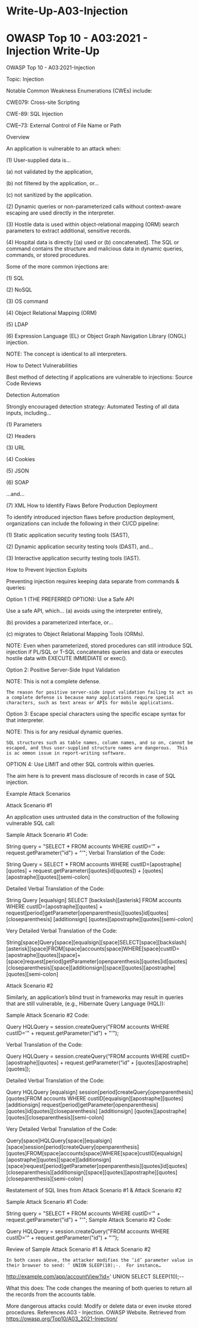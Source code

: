 # Write-Up-A03-Injection

# OWASP Top 10 - A03:2021 - Injection Write-Up

OWASP Top 10 - A03:2021-Injection

Topic: Injection

Notable Common Weakness Enumerations (CWEs) include:

CWE079: Cross-site Scripting


CWE-89: SQL Injection


CWE–73: External Control of File Name or Path

Overview

An application is vulnerable to an attack when:

(1) User-supplied data is…


(a) not validated by the application,


(b) not filtered by the application, or…


(c) not sanitized by the application.


(2) Dynamic queries or non-parameterized calls without context-aware escaping are used 
      directly in the interpreter.

(3) Hostile data is used within object-relational mapping (ORM) search parameters to extract 
      additional, sensitive records.

(4) Hospital data is directly [(a) used or (b) concatenated].  The SQL or command contains the 
      structure and malicious data in dynamic queries, commands, or stored procedures.  

Some of the more common injections are:

(1) SQL

(2) NoSQL

(3) OS command

(4) Object Relational Mapping (ORM) 

(5) LDAP


(6) Expression Language (EL) or Object Graph Navigation Library (ONGL) injection.

NOTE: The concept is identical to all interpreters.



How to Detect Vulnerabilities

Best method of detecting if applications are vulnerable to injections: Source Code Reviews

Detection Automation

Strongly encouraged detection strategy: Automated Testing of all data inputs, including…

(1) Parameters

(2) Headers

(3) URL

(4) Cookies

(5) JSON

(6) SOAP 

…and…

(7) XML
How to Identify Flaws Before Production Deployment

To identify introduced injection flaws before production deployment, organizations can include the following in their CI/CD pipeline:

(1) Static application security testing tools (SAST),

(2) Dynamic application security testing tools (DAST), and…

(3) Interactive application security testing tools (IAST).

How to Prevent Injection Exploits

Preventing injection requires keeping data separate from commands & queries:

Option 1 (THE PREFERRED OPTION): Use a Safe API

Use a safe API, which… 	(a) avoids using the interpreter entirely,

(b) provides a parameterized interface, or…

(c) migrates to Object Relational Mapping Tools (ORMs).  

NOTE: Even when parameterized, stored procedures can still introduce SQL injection if PL/SQL or T-SQL concatenates queries and data or executes hostile data with EXECUTE IMMEDIATE or exec().  


Option 2: Positive Server-Side Input Validation

NOTE: This is not a complete defense.

	The reason for positive server-side input validation failing to act as a complete defense is because many applications require special characters, such as text areas or APIs for mobile applications.  

Option 3: Escape special characters using the specific escape syntax for that interpreter.

NOTE: This is for any residual dynamic queries.

	SQL structures such as table names, column names, and so on, cannot be escaped, and thus user-supplied structure names are dangerous.  This is ac ommon issue in report-writing software.  

OPTION 4: Use LIMIT and other SQL controls within queries.

The aim here is to prevent mass disclosure of records in case of SQL injection.

Example Attack Scenarios

Attack Scenario #1

An application uses untrusted data in the construction of the following vulnerable SQL call:

Sample Attack Scenario #1 Code:

String query = "SELECT \* FROM accounts WHERE custID='" + request.getParameter("id") + "'";
Verbal Translation of the Code:

String Query = SELECT \* FROM accounts WHERE custID=[apostraphe][quotes] + request.getParameter([quotes]id[quotes]) + [quotes][apostraphe][quotes][semi-colon]

Detailed Verbal Translation of the Code: 

String Query [equalsign] SELECT [backslash][asterisk] FROM accounts WHERE custID=[apostraphe][quotes] + request[period]getParameter[openparenthesis][quotes]id[quotes][closeparenthesis] [additionsign] [quotes][apostraphe][quotes][semi-colon]

Very Detailed Verbal Translation of the Code:

String[space]Query[space][equalsign][space]SELECT[space][backslash][asterisk][space]FROM[space]accounts[space]WHERE[space]custID=[apostraphe][quotes][space]+[space]request[period]getParameter[openparenthesis][quotes]id[quotes][closeparenthesis][space][additionsign][space][quotes][apostraphe][quotes][semi-colon]



Attack Scenario #2

Similarly, an application’s blind trust in frameworks may result in queries that are still vulnerable, (e.g., Hibernate Query Language (HQL)): 

Sample Attack Scenario #2 Code:

Query HQLQuery = session.createQuery("FROM accounts WHERE custID='" + request.getParameter("id") + "'");

Verbal Translation of the Code:

Query HQLQuery = session.createQuery(“FROM accounts WHERE custID=[apostraphe][quotes] + request.getParameter(“id” + [quotes][apostraphe][quotes]);

Detailed Verbal Translation of the Code: 

Query HQLQuery [equalsign] session[period]createQuery[openparenthesis][quotes]FROM accounts WHERE custID[equalsign][apostraphe][quotes] [additionsign] request[period]getParameter[openparenthesis][quotes]id[quotes][closeparenthesis] [additionsign] [quotes][apostraphe][quotes][closeparenthesis][semi-colon]

Very Detailed Verbal Translation of the Code: 

Query[space]HQLQuery[space][equalsign][space]session[period]createQuery[openparenthesis][quotes]FROM[space]accounts[space]WHERE[space]custID[equalsign][apostraphe][quotes][space][additionsign][space]request[period]getParameter[openparenthesis][quotes]id[quotes][closeparenthesis][additionsign][space][quotes][apostraphe][quotes][closeparenthesis][semi-colon]

Restatement of SQL lines from Attack Scenario #1 & Attack Scenario #2

Sample Attack Scenario #1 Code:

String query = "SELECT \* FROM accounts WHERE custID='" + request.getParameter("id") + "'";
Sample Attack Scenario #2 Code:

Query HQLQuery = session.createQuery("FROM accounts WHERE custID='" + request.getParameter("id") + "'");

Review of Sample Attack Scenario #1 & Attack Scenario #2

	In both cases above, the attacker modifies the ‘id’ parameter value in their browser to send: ‘ UNION SLEEP(10);-.  For instance…

http://example.com/app/accountView?id=' UNION SELECT SLEEP(10);--

What this does: The code changes the meaning of both queries to return all the records from the accounts table.  

More dangerous attacks could: Modify or delete data or even invoke stored procedures.
References
A03 - Injection.  OWASP Website.  Retrieved from https://owasp.org/Top10/A03_2021-Injection/


